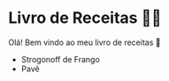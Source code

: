 # Livro de Receitas :man_cook:
Olá! Bem vindo ao meu livro de receitas :wave:
- Strogonoff de Frango
- Pavê